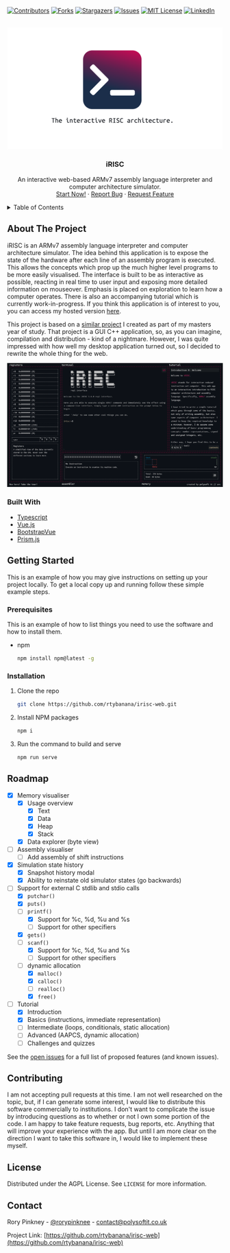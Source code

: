 <div id="top"></div>
<!--
*** Thanks for checking out the Best-README-Template. If you have a suggestion
*** that would make this better, please fork the repo and create a pull request
*** or simply open an issue with the tag "enhancement".
*** Don't forget to give the project a star!
*** Thanks again! Now go create something AMAZING! :D
-->



<!-- PROJECT SHIELDS -->
<!--
*** I'm using markdown "reference style" links for readability.
*** Reference links are enclosed in brackets [ ] instead of parentheses ( ).
*** See the bottom of this document for the declaration of the reference variables
*** for contributors-url, forks-url, etc. This is an optional, concise syntax you may use.
*** https://www.markdownguide.org/basic-syntax/#reference-style-links
-->
[![Contributors][contributors-shield]][contributors-url]
[![Forks][forks-shield]][forks-url]
[![Stargazers][stars-shield]][stars-url]
[![Issues][issues-shield]][issues-url]
[![MIT License][license-shield]][license-url]
[![LinkedIn][linkedin-shield]][linkedin-url]



<!-- PROJECT LOGO -->
<br />
<div align="center">
  <a href="https://github.com/rtybanana/irisc-web">
    <img src="images/irisc.png" alt="logo">
  </a>

<h3 align="center">iRISC</h3>

  <p align="center">
    An interactive web-based ARMv7 assembly language interpreter and computer architecture simulator.
    <br />
    <a href="https://polysoftit.co.uk/irisc-web/">Start Now!</a>
    ·
    <a href="https://github.com/rtybanana/irisc-web/issues">Report Bug</a>
    ·
    <a href="https://github.com/rtybanana/irisc-web/issues">Request Feature</a>
  </p>
</div>



<!-- TABLE OF CONTENTS -->
<details>
  <summary>Table of Contents</summary>
  <ol>
    <li>
      <a href="#about-the-project">About The Project</a>
      <ul>
        <li><a href="#built-with">Built With</a></li>
      </ul>
    </li>
    <li>
      <a href="#getting-started">Getting Started</a>
      <ul>
        <li><a href="#prerequisites">Prerequisites</a></li>
        <li><a href="#installation">Installation</a></li>
      </ul>
    </li>
    <li><a href="#usage">Usage</a></li>
    <li><a href="#roadmap">Roadmap</a></li>
    <li><a href="#contributing">Contributing</a></li>
    <li><a href="#license">License</a></li>
    <li><a href="#contact">Contact</a></li>
    <li><a href="#acknowledgments">Acknowledgments</a></li>
  </ol>
</details>



<!-- ABOUT THE PROJECT -->
## About The Project

iRISC is an ARMv7 assembly language interpreter and computer architecture simulator. The idea behind this application is to expose the state of the hardware after each line of an assembly program is executed. This allows the concepts which prop up the much higher level programs to be more easily visualised. The interface is built to be as interactive as possible, reacting in real time to user input and exposing more detailed information on mouseover. Emphasis is placed on exploration to learn how a computer operates. There is also an accompanying tutorial which is currently work-in-progress. If you think this application is of interest to you, you can access my hosted version [here](https://polysoftit.co.uk/irisc-web/).

This project is based on a [similar project](https://github.com/rtybanana/irisc) I created as part of my masters year of study. That project is a GUI C++ application, so, as you can imagine, compilation and distribution - kind of a nightmare. However, I was quite impressed with how well my desktop application turned out, so I decided to rewrite the whole thing for the web.

<img src="images/screenshot.png" alt="screenshot">

### Built With

* [Typescript](https://www.typescriptlang.org/)
* [Vue.js](https://vuejs.org/)
* [BootstrapVue](https://bootstrap-vue.org/)
* [Prism.js](https://prismjs.com/)


<!-- GETTING STARTED -->
## Getting Started

This is an example of how you may give instructions on setting up your project locally.
To get a local copy up and running follow these simple example steps.

### Prerequisites

This is an example of how to list things you need to use the software and how to install them.
* npm
  ```sh
  npm install npm@latest -g
  ```

### Installation

1. Clone the repo
   ```sh
   git clone https://github.com/rtybanana/irisc-web.git
   ```
2. Install NPM packages
   ```sh
   npm i
   ```
3. Run the command to build and serve
   ```sh
   npm run serve
   ```


<!-- ROADMAP -->
## Roadmap

- [x] Memory visualiser
  - [x] Usage overview
    - [x] Text
    - [x] Data
    - [x] Heap
    - [x] Stack
  - [x] Data explorer (byte view)
- [ ] Assembly visualiser
    - [ ] Add assembly of shift instructions
- [x] Simulation state history
  - [x] Snapshot history modal
  - [x] Ability to reinstate old simulator states (go backwards)
- [ ] Support for external C stdlib and stdio calls
  - [x] `putchar()`
  - [x] `puts()`
  - [ ] `printf()`
    - [x] Support for %c, %d, %u and %s
    - [ ] Support for other specifiers
  - [x] `gets()`
  - [ ] `scanf()`
    - [x] Support for %c, %d, %u and %s
    - [ ] Support for other specifiers
  - [ ] dynamic allocation
    - [x] `malloc()`
    - [x] `calloc()`
    - [ ] `realloc()`
    - [x] `free()`
- [ ] Tutorial
  - [x] Introduction
  - [x] Basics (instructions, immediate representation)
  - [ ] Intermediate (loops, conditionals, static allocation)
  - [ ] Advanced (AAPCS, dynamic allocation)
  - [ ] Challenges and quizzes

See the [open issues](https://github.com/rtybanana/irisc-web/issues) for a full list of proposed features (and known issues).


<!-- CONTRIBUTING -->
## Contributing

I am not accepting pull requests at this time. I am not well researched on the topic, but, if I can generate some interest, I would like to distribute this software commercially to institutions. I don't want to complicate the issue by introducing questions as to whether or not I own some portion of the code. I am happy to take feature requests, bug reports, etc. Anything that will improve your experience with the app. But until I am more clear on the direction I want to take this software in, I would like to implement these myself.


<!-- LICENSE -->
## License

Distributed under the AGPL License. See `LICENSE` for more information.


<!-- CONTACT -->
## Contact

Rory Pinkney - [@rorypinknee](https://twitter.com/rorypinknee) - contact@polysoftit.co.uk

Project Link: [https://github.com/rtybanana/irisc-web](https://github.com/rtybanana/irisc-web)


<!-- MARKDOWN LINKS & IMAGES -->
<!-- https://www.markdownguide.org/basic-syntax/#reference-style-links -->
[contributors-shield]: https://img.shields.io/github/contributors/rtybanana/irisc-web.svg?style=for-the-badge
[contributors-url]: https://github.com/rtybanana/irisc-web/graphs/contributors
[forks-shield]: https://img.shields.io/github/forks/rtybanana/irisc-web.svg?style=for-the-badge
[forks-url]: https://github.com/rtybanana/irisc-web/network/members
[stars-shield]: https://img.shields.io/github/stars/rtybanana/irisc-web.svg?style=for-the-badge
[stars-url]: https://github.com/rtybanana/irisc-web/stargazers
[issues-shield]: https://img.shields.io/github/issues/rtybanana/irisc-web.svg?style=for-the-badge
[issues-url]: https://github.com/rtybanana/irisc-web/issues
[license-shield]: https://img.shields.io/github/license/rtybanana/irisc-web.svg?style=for-the-badge
[license-url]: https://github.com/rtybanana/irisc-web/blob/master/LICENSE.txt
[linkedin-shield]: https://img.shields.io/badge/-LinkedIn-black.svg?style=for-the-badge&logo=linkedin&colorB=555
[linkedin-url]: https://linkedin.com/in/rtybanana
[product-screenshot]: images/screenshot.png
